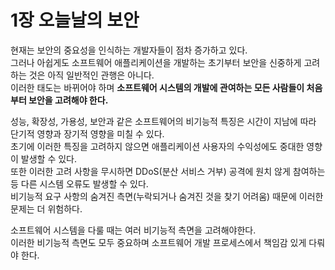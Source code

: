 # 1장 오늘날의 보안

현재는 보안의 중요성을 인식하는 개발자들이 점차 증가하고 있다. <br/>
그러나 아쉽게도 소프트웨어 애플리케이션을 개발하는 초기부터 보안을 신중하게 고려하는 것은 아직 일반적인 관행은 아니다.<br/>
이러한 태도는 바뀌어야 하며 **소프트웨어 시스템의 개발에 관여하는 모든 사람들이 처음부터 보안을 고려해야 한다.** <br/>

성능, 확장성, 가용성, 보안과 같은 소프트웨어의 비기능적 특징은 시간이 지남에 따라 단기적 영향과 장기적 영향을 미칠 수 있다.<br/>
초기에 이러한 특징을 고려하지 않으면 애플리케이션 사용자의 수익성에도 중대한 영향이 발생할 수 있다.<br/>
또한 이러한 고려 사항을 무시하면 DDoS(분산 서비스 거부) 공격에 원치 않게 참여하는 등 다른 시스템 오류도 발생할 수 있다.<br/>
비기능적 요구 사항의 숨겨진 측면(누락되거나 숨겨진 것을 찾기 어려움) 때문에 이러한 문제는 더 위험하다.<br/>

소프트웨어 시스템을 다룰 때는 여러 비기능적 측면을 고려해야한다.<br/>
이러한 비기능적 측면도 모두 중요하며 소프트웨어 개발 프로세스에서 책임감 있게 다뤄야 한다.<br/>

